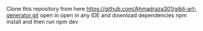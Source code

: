 Clone this repository from here https://github.com/Ahmadraza301/gibli-art-generator.git
open in open in any IDE and download dependencies npm install and then run npm dev
